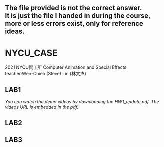 The file provided is not the correct answer.  
It is just the file I handed in during the course, more or less errors exist, only for reference ideas.
--
# NYCU_CASE
2021 NYCU資工所 Computer Animation and  Special Effects  
teacher:Wen-Chieh (Steve) Lin (林文杰)

## LAB1

*You can watch the demo videos by downloading the HW1_update.pdf. The videos URL is embedded in the pdf.*

## LAB2

## LAB3
